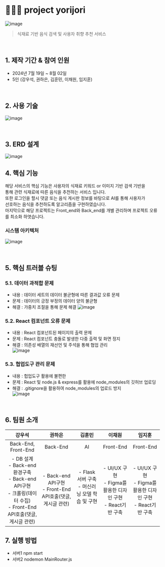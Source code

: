 # 🧑🏻‍🍳 project yorijori
![image](https://github.com/user-attachments/assets/4dcfb83a-b752-4f90-aad0-d1f35e7bc448)
> 식재료 기반 음식 검색 및 사용자 취향 추천 서비스

</br>

## 1. 제작 기간 & 참여 인원
- 2024년 7월 19일 ~ 8월 02일
- 5인 (강우석, 권하은, 김훈민, 이채원, 임지훈)

</br>

## 2. 사용 기술
![image](https://github.com/user-attachments/assets/13bd07f0-f6cf-412d-aee6-9b1d1922c79d)


</br>

## 3. ERD 설계
![image](https://github.com/user-attachments/assets/ef192af1-1d1c-4543-b513-7ca6d3d9b9ba)



## 4. 핵심 기능
해당 서비스의 핵심 기능은 사용자의 식재료 키워드 or 이미지 기반 검색 기반을</br>
통해 관련 식재료에 따른 음식을 추천하는 서비스 입니다.</br>
 또한 로그인을 할시 댓글 또는 음식 게시판 정보를 바탕으로 AI를 통해 사용자가 </br>
선호하는 음식을 추천하도록 알고리즘을 구현하였습니다.</br>
 마지막으로 해당 프로젝트는 Front_end와 Back_end를 개별 관리하며 프로젝트 오류를 최소화 하엿습니다.</br>


### 시스템 아키텍처
![image](https://github.com/user-attachments/assets/5b5fdbaa-24f4-4a3f-af3c-c0237d7628ba)


</br>

## 5. 핵심 트러블 슈팅
### 5.1. 데이터 과적합 문제
- 내용 : 데이터 세트의 데이터 불균형에 따른 결과값 오류 문제
- 문제 : 데이터의 긍정 부정의 데이터 양의 불균형
- 해결 : 가중치 조절을 통해 문제 해결
![image](https://github.com/user-attachments/assets/c0b8767c-e577-44c7-b80b-fe91828159d1)

### 5.2. React 컴포넌트 오류 문제
- 내용 : React 컴포넌트된 페이지의 출력 문제 
- 문제 : React 컴포넌트 충돌로 발생한 다중 출력 및 화면 정지
- 해결 : 의존성 배열의 재선언 및 주석을 통해 협업 관리</br>
![image](https://github.com/user-attachments/assets/7c5a1234-dadc-4e16-b774-7599ecf64cfd)

### 5.3. 협업도구 관리 문제
- 내용 : 헙업도구 활용에 불편한 
- 문제 : React 및 node.js & express를 활용에 node_modules의 깃허브 업로딩
- 해결 : .gitignore을 활용하여 node_modules의 업로드 방지</br>
![image](https://github.com/user-attachments/assets/f5826db5-afec-40a8-a256-10d1bbb6eb26)




<br>

## 6. 팀원 소개
|강우석|권하은|김훈민|이채원|임지훈|
|:---:|:---:|:---:|:---:|:---:|
|Back-End, <br> Front-End|Back-End|AI|Front-End|Front-End|
|- DB 설계<br>- Back-end환경구축<br>- Back-end API구현<br>- 크롤링(데이터 수집)<br>- Front-End API호출(댓글,게시글 관련)<br> |- Back-end API구현<br>- Front-End API호출(댓글,게시글 관련)<br>|- Flask 서버 구축<br>- 머신러닝 모델 학습 및 구현<br><br>|- UI/UX 구현<br>- Figma를 활용한 디자인 구현<br>- React기반 구축|- UI/UX 구현<br>- Figma를 활용한 디자인 구현<br>- React기반 구축



## 7. 실행 방법
- 서버1 npm start
- 서버2 nodemon MainRouter.js


